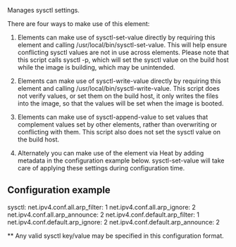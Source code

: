 Manages sysctl settings.

There are four ways to make use of this element:

1) Elements can make use of sysctl-set-value directly by requiring
this element and calling /usr/local/bin/sysctl-set-value. This will
help ensure conflicting sysctl values are not in use across elements.
Please note that this script calls sysctl -p, which will set the sysctl
value on the build host while the image is building, which may be
unintended.

2) Elements can make use of sysctl-write-value directly by requiring
this element and calling /usr/local/bin/sysctl-write-value. This script
does not verify values, or set them on the build host, it only writes the
files into the image, so that the values will be set when the image is
booted.

3) Elements can make use of sysctl-append-value to set values that
complement values set by other elements, rather than overwriting or
conflicting with them. This script also does not set the sysctl value
on the build host.

4) Alternately you can make use of the element via Heat by adding
metadata in the configuration example below. sysctl-set-value
will take care of applying these settings during configuration time.

Configuration example
---------------------
sysctl:
    net.ipv4.conf.all.arp_filter: 1
    net.ipv4.conf.all.arp_ignore: 2
    net.ipv4.conf.all.arp_announce: 2
    net.ipv4.conf.default.arp_filter: 1
    net.ipv4.conf.default.arp_ignore: 2
    net.ipv4.conf.default.arp_announce: 2

** Any valid sysctl key/value may be specified in this configuration format.
